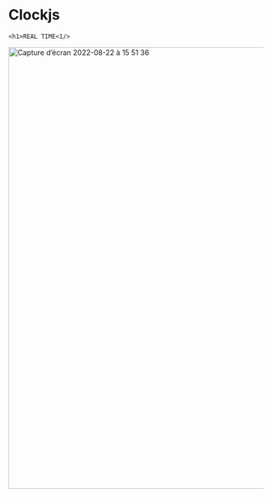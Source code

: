 # Clockjs

    <h1>REAL TIME<1/>
    
<img width="873" alt="Capture d’écran 2022-08-22 à 15 51 36" src="https://user-images.githubusercontent.com/77585805/185937498-46f0ec75-a323-40f1-996c-84355e47efd0.png">
